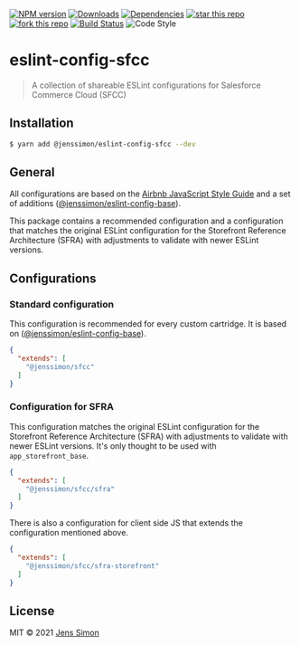 [![NPM version][npm-image]][npm-url] [![Downloads][npm-downloads-image]][npm-url] [![Dependencies][deps-image]][deps-url] [![star this repo][gh-stars-image]][gh-url] [![fork this repo][gh-forks-image]][gh-url] [![Build Status][travis-image]][travis-url] ![Code Style][codestyle-image]

# eslint-config-sfcc

> A collection of shareable ESLint configurations for Salesforce Commerce Cloud (SFCC)

## Installation

```sh
$ yarn add @jenssimon/eslint-config-sfcc --dev
```

## General

All configurations are based on the [Airbnb JavaScript Style Guide](https://github.com/airbnb/javascript#readme) and a set of additions ([@jenssimon/eslint-config-base](https://github.com/jenssimon/eslint-config-base#readme)).

This package contains a recommended configuration and a configuration that matches the original ESLint configuration for the Storefront Reference Architecture (SFRA) with adjustments to validate with newer ESLint versions.

## Configurations

### Standard configuration

This configuration is recommended for every custom cartridge. It is based on ([@jenssimon/eslint-config-base](https://github.com/jenssimon/eslint-config-base#readme)).

```json
{
  "extends": [
    "@jenssimon/sfcc"
  ]
}
```

### Configuration for SFRA

This configuration matches the original ESLint configuration for the Storefront Reference Architecture (SFRA) with adjustments to validate with newer ESLint versions.
It's only thought to be used with `app_storefront_base`.

```json
{
  "extends": [
    "@jenssimon/sfcc/sfra"
  ]
}
```

There is also a configuration for client side JS that extends the configuration mentioned above.

```json
{
  "extends": [
    "@jenssimon/sfcc/sfra-storefront"
  ]
}
```

## License

MIT © 2021 [Jens Simon](https://github.com/jenssimon)

[npm-url]: https://www.npmjs.com/package/@jenssimon/eslint-config-sfcc
[npm-image]: https://badgen.net/npm/v/@jenssimon/eslint-config-sfcc
[npm-downloads-image]: https://badgen.net/npm/dw/@jenssimon/eslint-config-sfcc

[deps-url]: https://david-dm.org/jenssimon/eslint-config-sfcc
[deps-image]: https://badgen.net/david/dep/jenssimon/eslint-config-sfcc

[gh-url]: https://github.com/jenssimon/eslint-config-sfcc
[gh-stars-image]: https://badgen.net/github/stars/jenssimon/eslint-config-sfcc
[gh-forks-image]: https://badgen.net/github/forks/jenssimon/eslint-config-sfcc

[travis-url]: https://travis-ci.com/jenssimon/eslint-config-sfcc
[travis-image]: https://travis-ci.com/jenssimon/eslint-config-sfcc.svg?branch=master

[codestyle-image]: https://badgen.net/badge/code%20style/airbnb/f2a
